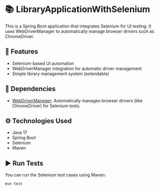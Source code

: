 # 📚 LibraryApplicationWithSelenium

This is a Spring Boot application that integrates Selenium for UI testing. It uses WebDriverManager to automatically manage browser drivers such as ChromeDriver.

## 🚀 Features

- Selenium-based UI automation
- WebDriverManager integration for automatic driver management
- Simple library management system (extendable)

## 🧩 Dependencies

- [WebDriverManager](https://github.com/bonigarcia/webdrivermanager): Automatically manages browser drivers (like ChromeDriver) for Selenium tests.

## ⚙️ Technologies Used

- Java 17
- Spring Boot
- Selenium
- Maven

## ▶️ Run Tests

You can run the Selenium test cases using Maven:

```bash
mvn test

